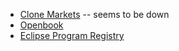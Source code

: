 - [Clone Markets](https://e-markets.clone.so/) -- seems to be down
- [Openbook](https://openbook-dex-ui-eclipse.fly.dev/#/market/8GmrrARv2SQ5Z8eKnrvJ9VrcZHDoeGmRfR5MY5jmqfuM)
- [Eclipse Program Registry](https://github.com/Eclipse-Laboratories-Inc/program-registry)